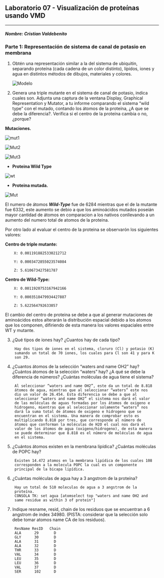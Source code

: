 ##            Laboratorio 07 - Visualización de proteínas usando VMD
_____________

#####                                    Nombre: Cristian Valdebenito


###  **Parte 1: Representación de sistema de canal de potasio en membrana**
  


   

1. Obtén una representación similar a la del sistema de ubiquitin, separando proteína (cada cadena de un color distinto), lípidos, iones y agua en distintos métodos de dibujos, materiales y colores.
        

   ![Modelo](https://cloud.githubusercontent.com/assets/28108405/26471695/bcfbc2e4-4170-11e7-80ac-5ef5c96b8ae6.JPG "") 
        
        
2.  Genera una triple mutante en el sistema de canal de potasio, indica cuales son. Adjunta una captura de la ventana Display, Graphical Representation y Mutator, a tu informe comparando el sistema “wild type” con el mutado, contando los átomos de la proteína, ¿A que se debe la diferencia?. Verifica si el centro de la proteína cambia o no, ¿porque?

**Mutaciones.**
    
![mut1](https://cloud.githubusercontent.com/assets/28108405/26471783/1c0529e2-4171-11e7-98b7-2df9d98b59e1.JPG "")

![Mut2](https://cloud.githubusercontent.com/assets/28108405/26471804/3705a9ec-4171-11e7-8f28-f2881a0ad3a6.JPG "")

![Mut3](https://cloud.githubusercontent.com/assets/28108405/26471966/0ca4bef8-4172-11e7-9d96-1c5d82c70d29.JPG "")


 
 
* **Proteina Wild Type**
  
![wt](https://cloud.githubusercontent.com/assets/28108405/26471832/57a6e580-4171-11e7-9d70-c1b2e839057f.JPG "")

*    **Proteina mutada.**

![Mut](https://cloud.githubusercontent.com/assets/28108405/26471846/6cd3dc6a-4171-11e7-9def-d8302d53bbbf.JPG "")


   El numero de átomos ***Wild-Type*** fue de 6284 mientras que el de la mutante fue 6332, este aumento se debio a que los aminoácidos mutados poseián mayor cantidad de átomos en comparacion a los nativos conllevando a un aumento del numero total de atomos de la proteina. 

Por otro lado al evaluar el centro de la proteina se observarón los siguientes valores: 

 **Centro de triple mutante:**

        X: 0.0011918825330212712  

        Y: 0.0003472855023574084   

        Z: 5.610673427581787             

**Centro de Wild-Type:**
                            
        X: 0.0011920753167942166 

        Y: 0.0003518479934427887

        Z: 5.622564792633057

El cambio del centro de proteina se debe a que al generar mutaciones de aminoácidos estos alterarán la distribución espacial debido a los atomos que los componen, difiriendo de esta manera los valores espaciales entre WT y mutante.
    
 
       

3. ¿Qué tipos de iones hay? ¿Cuantos hay de cada tipo?

        Hay dos tipos de iones en el sistema, cloruro (Cl) y potasio (K)
        sumando un total de 70 iones, los cuales para Cl son 41 y para K
        son 29.

4. ¿Cuantos átomos de la selección “waters and name OH2” hay? ¿Cuántos átomos de la selección “waters” hay? ¿A qué se debe la diferencia de números? ¿Cuántas moléculas de agua tiene el sistema?

        Al seleccionar “waters and name OH2”, este da un total de 8.818
        átomos de agua, mientras que al seleccionar “waters” este nos
        dio un valor de 26.454. Esta diferencia se debe a que al
        seleccionar “waters and name OH2” el sistema nos dará el valor
        de las moléculas de aguas formadas por los átomos de oxigeno e
        hidrogeno, mientras que al seleccionar solamente “waters” nos 
        dará la suma total de átomos de oxigeno e hidrogeno que se
        encuentran en el sistema. Una manera de comprobar esto es
        multiplicando 8.818 por tres, que corresponde al número de
        átomos que conforman la moléculas de H2O el cual nos dará el
        valor de los átomos de agua (oxigeno/hidrogeno), de esta manera
        se puede determinar que 8.818 es el número de moléculas de agua
        en el sistema. 
     
  
5. ¿Cuántos átomos existen en la membrana lipídica? ¿Cuántas moléculas de POPC hay?

        Existen 14.472 atomos en la membrana lipídica de los cuales 108
        corresponden a la molecula POPC la cual es un componente
        principal de la bicapa lipídica.
        
6. ¿Cuántas moléculas de agua hay a 3 angstrom de la proteína?

        Hay un total de 510 moleculas de agua a 3 angstrom de la
        proteína. 
        CONSOLA TK: set agua [atomselect top "waters and name OH2 and
        same residue as within 3 of protein"]
        
7. Indique resname, resid, chain de los residuos que se encuentran a 6 angstrom de index 34980. (PISTA: considerar que la selección solo debe tomar atomos name CA de los residuos).

        ResName	ResID	Chain
        ALA 	 29    	  D
        GLY	     30	      D
        ALA      31	      D
        ALA	     32	      D
        THR      33	      D
        VAL	     34	      D
        LEU	     35    	  D
        LEU	     36	      D
        VAL	     37	      D
        SER	     102	  D


        